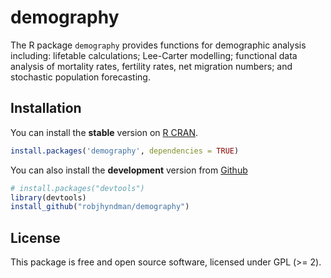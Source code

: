 
<!-- README.md is generated from README.Rmd. Please edit that file -->

# demography

The R package `demography` provides functions for demographic analysis
including: lifetable calculations; Lee-Carter modelling; functional data
analysis of mortality rates, fertility rates, net migration numbers; and
stochastic population forecasting.

## Installation

You can install the **stable** version on [R
CRAN](https://CRAN.R-project.org/package=demography).

``` r
install.packages('demography', dependencies = TRUE)
```

You can also install the **development** version from
[Github](https://github.com/robjhyndman/demography)

``` r
# install.packages("devtools")
library(devtools)
install_github("robjhyndman/demography")
```

## License

This package is free and open source software, licensed under GPL (\>=
2).
